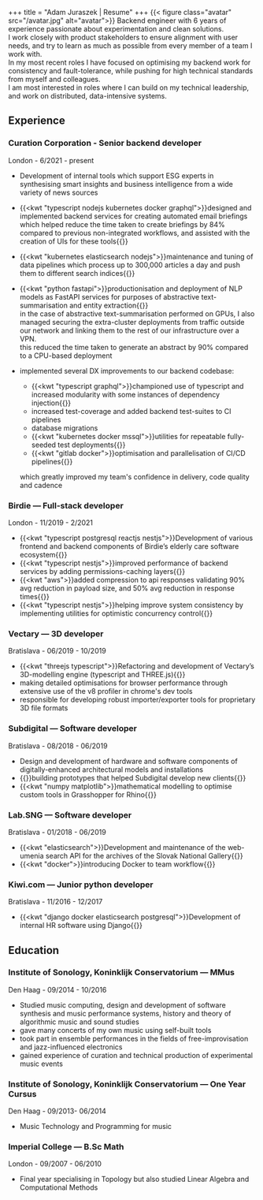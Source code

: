+++
title = "Adam Juraszek | Resume"
+++
{{< figure class="avatar" src="/avatar.jpg" alt="avatar">}}
Backend engineer with 6 years of experience passionate about experimentation and clean solutions.  
I work closely with product stakeholders to ensure alignment with user needs, and try to learn as much as possible from every member of a team I work with.  
In my most recent roles I have focused on optimising my backend work for consistency and fault-tolerance, while pushing for high technical standards from myself and colleagues.  
I am most interested in roles where I can build on my technical leadership, and work on distributed, data-intensive systems.

## Experience
### Curation Corporation - Senior backend developer
London - 6/2021 - present  
- Development of internal tools which support ESG experts in synthesising smart insights and business intelligence from a wide variety of news sources
- {{<kwt "typescript nodejs kubernetes docker graphql">}}designed and implemented backend services for creating automated email briefings which helped reduce the time taken to create briefings by 84% compared to previous non-integrated workflows, and assisted with the creation of UIs for these tools{{</kwt>}}
- {{<kwt "kubernetes elasticsearch nodejs">}}maintenance and tuning of data pipelines which process up to 300,000 articles a day and push them to different search indices{{</kwt>}}
- {{<kwt "python fastapi">}}productionisation and deployment of NLP models as FastAPI services for purposes of abstractive text-summarisation and entity extraction{{</kwt>}}   
  in the case of abstractive text-summarisation performed on GPUs, I also managed securing the extra-cluster deployments from traffic outside our network and linking them to the rest of our infrastructure over a VPN.  
  this reduced the time taken to generate an abstract by 90% compared to a CPU-based deployment
- implemented several DX improvements to our backend codebase:
  - {{<kwt "typescript graphql">}}championed use of typescript and increased modularity with some instances of dependency injection{{</kwt>}}
  - increased test-coverage and added backend test-suites to CI pipelines
  - database migrations
  - {{<kwt "kubernetes docker mssql">}}utilities for repeatable fully-seeded test deployments{{</kwt>}}
  - {{<kwt "gitlab docker">}}optimisation and parallelisation of CI/CD pipelines{{</kwt>}}

  which greatly improved my team's confidence in delivery, code quality and cadence

### Birdie — Full-stack developer
London - 11/2019 - 2/2021  
- {{<kwt "typescript postgresql reactjs nestjs">}}Development of various frontend and backend components of Birdie’s elderly care software ecosystem{{</kwt>}}
- {{<kwt "typescript nestjs">}}improved performance of backend services by adding permissions-caching layers{{</kwt>}}
- {{<kwt "aws">}}added compression to api responses validating 90% avg reduction in payload size, and 50% avg reduction in response times{{</kwt>}}
- {{<kwt "typescript nestjs">}}helping improve system consistency by implementing utilities for optimistic concurrency control{{</kwt>}}

### Vectary — 3D developer
Bratislava - 06/2019 - 10/2019  
- {{<kwt "threejs typescript">}}Refactoring and development of Vectary’s 3D-modelling engine (typescript and THREE.js){{</kwt>}}
- making detailed optimisations for browser performance through extensive use of the v8 profiler in chrome's dev tools
- responsible for developing robust importer/exporter tools for proprietary 3D file formats

### Subdigital — Software developer
Bratislava - 08/2018 - 06/2019  
- Design and development of hardware and software components of digitally-enhanced architectural models and installations
- {{<kwt hardware>}}building prototypes that helped Subdigital develop new clients{{</kwt>}} 
- {{<kwt "numpy matplotlib">}}mathematical modelling to optimise custom tools in Grasshopper for Rhino{{</kwt>}}

### Lab.SNG — Software developer
Bratislava - 01/2018 - 06/2019  
- {{<kwt "elasticsearch">}}Development and maintenance of the web-umenia search API for the archives of the Slovak National Gallery{{</kwt>}}
- {{<kwt "docker">}}introducing Docker to team workflow{{</kwt>}}

### Kiwi.com — Junior python developer
Bratislava -  11/2016 - 12/2017
- {{<kwt "django docker elasticsearch postgresql">}}Development of internal HR software using Django{{</kwt>}}

## Education 
### Institute of Sonology, Koninklijk Conservatorium — MMus
Den Haag - 09/2014 - 10/2016
- Studied music computing, design and development of software synthesis and music performance systems, history and theory of algorithmic music and sound studies
- gave many concerts of my own music using self-built tools
- took part in ensemble performances in the fields of free-improvisation and jazz-influenced electronics
- gained experience of  curation and technical production of experimental music events

### Institute of Sonology, Koninklijk Conservatorium — One Year Cursus 
Den Haag - 09/2013- 06/2014
- Music Technology and Programming for music

### Imperial College — B.Sc Math
London - 09/2007 - 06/2010
- Final year specialising in Topology but also studied Linear Algebra and Computational Methods
